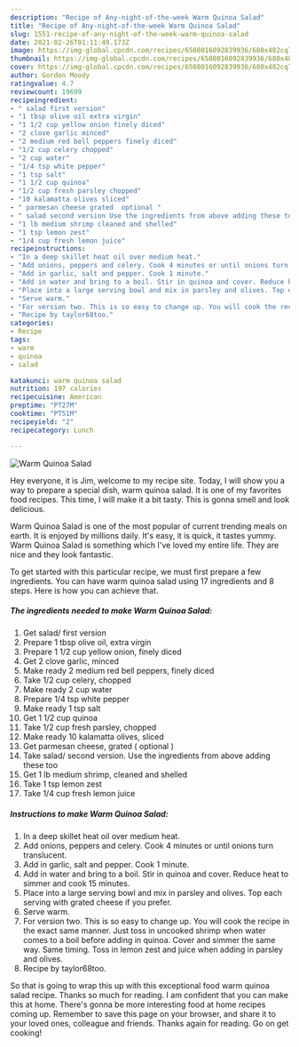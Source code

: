 ```yaml
---
description: "Recipe of Any-night-of-the-week Warm Quinoa Salad"
title: "Recipe of Any-night-of-the-week Warm Quinoa Salad"
slug: 1551-recipe-of-any-night-of-the-week-warm-quinoa-salad
date: 2021-02-26T01:11:49.173Z
image: https://img-global.cpcdn.com/recipes/6508016092839936/680x482cq70/warm-quinoa-salad-recipe-main-photo.jpg
thumbnail: https://img-global.cpcdn.com/recipes/6508016092839936/680x482cq70/warm-quinoa-salad-recipe-main-photo.jpg
cover: https://img-global.cpcdn.com/recipes/6508016092839936/680x482cq70/warm-quinoa-salad-recipe-main-photo.jpg
author: Gordon Moody
ratingvalue: 4.7
reviewcount: 19699
recipeingredient:
- " salad first version"
- "1 tbsp olive oil extra virgin"
- "1 1/2 cup yellow onion finely diced"
- "2 clove garlic minced"
- "2 medium red bell peppers finely diced"
- "1/2 cup celery chopped"
- "2 cup water"
- "1/4 tsp white pepper"
- "1 tsp salt"
- "1 1/2 cup quinoa"
- "1/2 cup fresh parsley chopped"
- "10 kalamatta olives sliced"
- " parmesan cheese grated  optional "
- " salad second version Use the ingredients from above adding these too"
- "1 lb medium shrimp cleaned and shelled"
- "1 tsp lemon zest"
- "1/4 cup fresh lemon juice"
recipeinstructions:
- "In a deep skillet heat oil over medium heat."
- "Add onions, peppers and celery. Cook 4 minutes or until onions turn translucent."
- "Add in garlic, salt and pepper. Cook 1 minute."
- "Add in water and bring to a boil. Stir in quinoa and cover. Reduce heat to simmer and cook 15 minutes."
- "Place into a large serving bowl and mix in parsley and olives. Top each serving with grated cheese if you prefer."
- "Serve warm."
- "For version two. This is so easy to change up. You will cook the recipe in the exact same manner. Just toss in uncooked shrimp when water comes to a boil before adding in quinoa. Cover and simmer the same way. Same timing. Toss in lemon zest and juice when adding in parsley and olives."
- "Recipe by taylor68too."
categories:
- Recipe
tags:
- warm
- quinoa
- salad

katakunci: warm quinoa salad 
nutrition: 197 calories
recipecuisine: American
preptime: "PT27M"
cooktime: "PT51M"
recipeyield: "2"
recipecategory: Lunch

---
```



![Warm Quinoa Salad](https://img-global.cpcdn.com/recipes/6508016092839936/680x482cq70/warm-quinoa-salad-recipe-main-photo.jpg)

Hey everyone, it is Jim, welcome to my recipe site. Today, I will show you a way to prepare a special dish, warm quinoa salad. It is one of my favorites food recipes. This time, I will make it a bit tasty. This is gonna smell and look delicious.

Warm Quinoa Salad is one of the most popular of current trending meals on earth. It is enjoyed by millions daily. It's easy, it is quick, it tastes yummy. Warm Quinoa Salad is something which I've loved my entire life. They are nice and they look fantastic.




To get started with this particular recipe, we must first prepare a few ingredients. You can have warm quinoa salad using 17 ingredients and 8 steps. Here is how you can achieve that.

<!--inarticleads1-->

##### The ingredients needed to make Warm Quinoa Salad:

1. Get  salad/ first version
1. Prepare 1 tbsp olive oil, extra virgin
1. Prepare 1 1/2 cup yellow onion, finely diced
1. Get 2 clove garlic, minced
1. Make ready 2 medium red bell peppers, finely diced
1. Take 1/2 cup celery, chopped
1. Make ready 2 cup water
1. Prepare 1/4 tsp white pepper
1. Make ready 1 tsp salt
1. Get 1 1/2 cup quinoa
1. Take 1/2 cup fresh parsley, chopped
1. Make ready 10 kalamatta olives, sliced
1. Get  parmesan cheese, grated ( optional )
1. Take  salad/ second version. Use the ingredients from above adding these too
1. Get 1 lb medium shrimp, cleaned and shelled
1. Take 1 tsp lemon zest
1. Take 1/4 cup fresh lemon juice




<!--inarticleads2-->

##### Instructions to make Warm Quinoa Salad:

1. In a deep skillet heat oil over medium heat.
1. Add onions, peppers and celery. Cook 4 minutes or until onions turn translucent.
1. Add in garlic, salt and pepper. Cook 1 minute.
1. Add in water and bring to a boil. Stir in quinoa and cover. Reduce heat to simmer and cook 15 minutes.
1. Place into a large serving bowl and mix in parsley and olives. Top each serving with grated cheese if you prefer.
1. Serve warm.
1. For version two. This is so easy to change up. You will cook the recipe in the exact same manner. Just toss in uncooked shrimp when water comes to a boil before adding in quinoa. Cover and simmer the same way. Same timing. Toss in lemon zest and juice when adding in parsley and olives.
1. Recipe by taylor68too.




So that is going to wrap this up with this exceptional food warm quinoa salad recipe. Thanks so much for reading. I am confident that you can make this at home. There's gonna be more interesting food at home recipes coming up. Remember to save this page on your browser, and share it to your loved ones, colleague and friends. Thanks again for reading. Go on get cooking!
